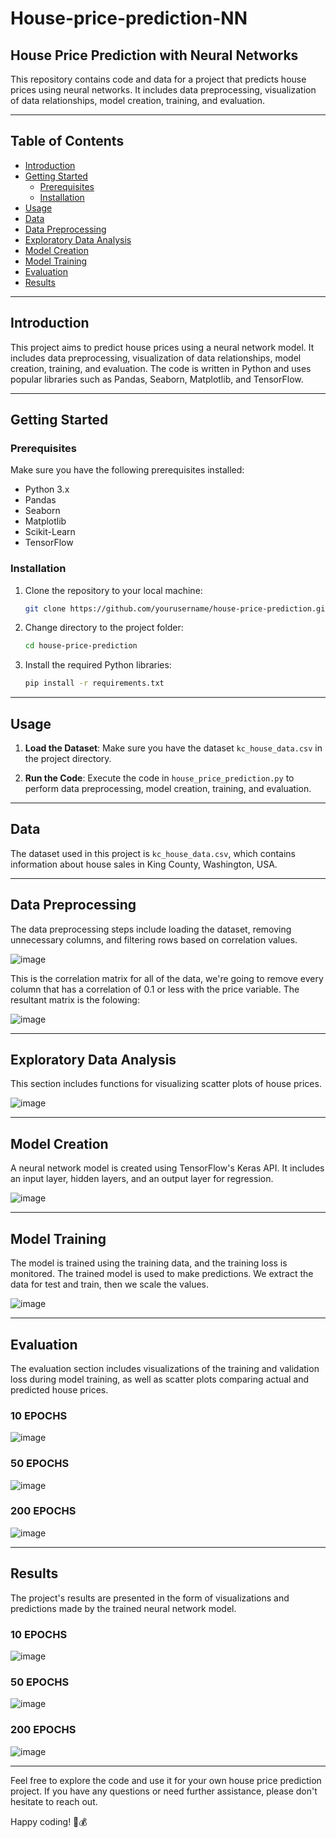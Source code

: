 



# House-price-prediction-NN


## House Price Prediction with Neural Networks

This repository contains code and data for a project that predicts house prices using neural networks. It includes data preprocessing, visualization of data relationships, model creation, training, and evaluation.

---

## Table of Contents

- [Introduction](#introduction)
- [Getting Started](#getting-started)
  - [Prerequisites](#prerequisites)
  - [Installation](#installation)
- [Usage](#usage)
- [Data](#data)
- [Data Preprocessing](#data-preprocessing)
- [Exploratory Data Analysis](#exploratory-data-analysis)
- [Model Creation](#model-creation)
- [Model Training](#model-training)
- [Evaluation](#evaluation)
- [Results](#results)

---

## Introduction

This project aims to predict house prices using a neural network model. It includes data preprocessing, visualization of data relationships, model creation, training, and evaluation. The code is written in Python and uses popular libraries such as Pandas, Seaborn, Matplotlib, and TensorFlow.

---

## Getting Started

### Prerequisites

Make sure you have the following prerequisites installed:

- Python 3.x
- Pandas
- Seaborn
- Matplotlib
- Scikit-Learn
- TensorFlow

### Installation

1. Clone the repository to your local machine:

   ```bash
   git clone https://github.com/yourusername/house-price-prediction.git
   ```

2. Change directory to the project folder:

   ```bash
   cd house-price-prediction
   ```

3. Install the required Python libraries:

   ```bash
   pip install -r requirements.txt
   ```

---

## Usage

1. **Load the Dataset**: Make sure you have the dataset `kc_house_data.csv` in the project directory.

2. **Run the Code**: Execute the code in `house_price_prediction.py` to perform data preprocessing, model creation, training, and evaluation.

---

## Data

The dataset used in this project is `kc_house_data.csv`, which contains information about house sales in King County, Washington, USA.

---

## Data Preprocessing

The data preprocessing steps include loading the dataset, removing unnecessary columns, and filtering rows based on correlation values.

![image](https://github.com/nenomg/House-price-prediction-NN/assets/105873794/c309baa8-cd03-4f25-b264-76f467cff4c9)

This is the correlation matrix for all of the data, we're going to remove every column that has a correlation of 0.1 or less with the price variable. The resultant matrix is the folowing:

![image](https://github.com/nenomg/House-price-prediction-NN/assets/105873794/aaae3516-7bc0-43ca-a62c-8be37fae8303)


---

## Exploratory Data Analysis

This section includes functions for visualizing scatter plots of house prices.

![image](https://github.com/nenomg/House-price-prediction-NN/assets/105873794/ea1a9086-dbca-4d5b-ba1a-39aef0352187)


---

## Model Creation

A neural network model is created using TensorFlow's Keras API. It includes an input layer, hidden layers, and an output layer for regression.

![image](https://github.com/nenomg/House-price-prediction-NN/assets/105873794/713b4102-2493-4a09-a61c-bdd94e98dde0)

---

## Model Training

The model is trained using the training data, and the training loss is monitored. The trained model is used to make predictions. We extract the data for test and train, then we scale the values.

![image](https://github.com/nenomg/House-price-prediction-NN/assets/105873794/5e7b8f3d-0934-41c9-8d57-7cc53c92cb64)


---

## Evaluation

The evaluation section includes visualizations of the training and validation loss during model training, as well as scatter plots comparing actual and predicted house prices.

### 10 EPOCHS

![image](https://github.com/nenomg/House-price-prediction-NN/assets/105873794/d0a10c77-953a-450c-81c0-372235bf9c99)


### 50 EPOCHS

![image](https://github.com/nenomg/House-price-prediction-NN/assets/105873794/1006307f-c351-4871-8634-95118cd083f1)


### 200 EPOCHS

![image](https://github.com/nenomg/House-price-prediction-NN/assets/105873794/ac6efe8b-739c-4152-89c4-d9ee35645266)


---

## Results

The project's results are presented in the form of visualizations and predictions made by the trained neural network model.

### 10 EPOCHS

![image](https://github.com/nenomg/House-price-prediction-NN/assets/105873794/3e53086b-f63b-438e-b08a-5a1b9753916e)


### 50 EPOCHS

![image](https://github.com/nenomg/House-price-prediction-NN/assets/105873794/82a73bf2-1358-4a92-ac58-3d509bd8982f)


### 200 EPOCHS

![image](https://github.com/nenomg/House-price-prediction-NN/assets/105873794/2ff12a19-743f-4020-b7c8-45cefbbf9d5e)

---

Feel free to explore the code and use it for your own house price prediction project. If you have any questions or need further assistance, please don't hesitate to reach out.

Happy coding! 🏡💰
